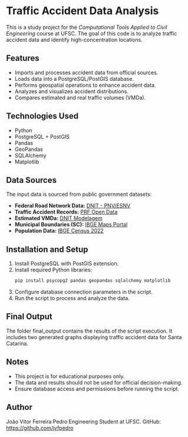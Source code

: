 # Traffic Accident Data Analysis

This is a study project for the *Computational Tools Applied to Civil Engineering* course at UFSC. The goal of this code is to analyze traffic accident data and identify high-concentration locations.

## Features
- Imports and processes accident data from official sources.
- Loads data into a PostgreSQL/PostGIS database.
- Performs geospatial operations to enhance accident data.
- Analyzes and visualizes accident distributions.
- Compares estimated and real traffic volumes (VMDa).

## Technologies Used
- Python
- PostgreSQL + PostGIS
- Pandas
- GeoPandas
- SQLAlchemy
- Matplotlib

## Data Sources
The input data is sourced from public government datasets:
- **Federal Road Network Data:** [DNIT - PNV/ESNV](https://www.gov.br/dnit/pt-br/assuntos/atlas-e-mapas/pnv-esnv)
- **Traffic Accident Records:** [PRF Open Data](https://www.gov.br/prf/pt-br/acesso-a-informacao/dados-abertos/dados-abertos-da-prf)
- **Estimated VMDa:** [DNIT Modelagem](http://servicos.dnit.gov.br/dadospnct/Modelagem)
- **Municipal Boundaries (SC):** [IBGE Maps Portal](https://portaldemapas.ibge.gov.br/)
- **Population Data:** [IBGE Census 2022](https://ftp.ibge.gov.br/Censos/Censo_Demografico_2022/Populacao_e_domicilios_Primeiros_resultados/Resultados_da_2a_apuracao_20231027/)

## Installation and Setup
1. Install PostgreSQL with PostGIS extension.
2. Install required Python libraries:
   ```bash
   pip install psycopg2 pandas geopandas sqlalchemy matplotlib
   ```
3. Configure database connection parameters in the script.
4. Run the script to process and analyze the data.

## Final Output
The folder final_output contains the results of the script execution. It includes two generated graphs displaying traffic accident data for Santa Catarina.

## Notes
- This project is for educational purposes only.
- The data and results should not be used for official decision-making.
- Ensure database access and permissions before running the script.

## Author
João Vitor Ferreira Pedro Engineering Student at UFSC. GitHub: https://github.com/jvfpedro

